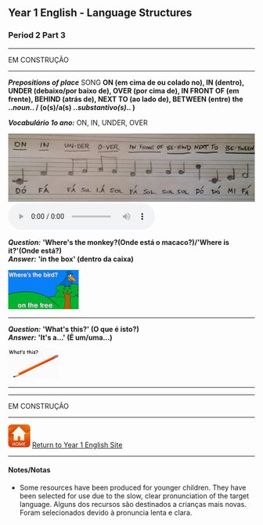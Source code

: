 ## Year 1 English - Language Structures
### Period 2 Part 3

***
EM CONSTRUÇÃO
***

***Prepositions of place***  SONG
**ON (em cima de ou colado no), IN (dentro), UNDER (debaixo/por baixo de), OVER (por cima de), IN FRONT OF (em frente), BEHIND (atrás de), NEXT TO (ao lado de), BETWEEN (entre) the ..*noun*.. / (o(s)/a(s) ..*substantivo(s)*.. )**  

***Vocabulário 1o ano:*** ON, IN, UNDER, OVER

![pp_y2](/images/pp_y2.jpg) <audio src="audio/y2_pp_song.mp3" controls preload></audio>  

***Question:*** **'Where's the monkey?(Onde está o macaco?)/'Where is it?'(Onde está?)**  
***Answer:*** **'in the box' (dentro da caixa)**

[![mlpp](/images/mlpp.png)](https://www.youtube.com/watch?v=8F0NYBBKczM)

***

***Question:*** **'What's this?' (O que é isto?)**  
***Answer:*** **'It's a...' (É um/uma...)**

[![dewt](/images/dewt.png)](https://www.youtube.com/watch?v=TARreOtrWUg)

***

***
EM CONSTRUÇÃO
***

[![home](/images/home.PNG)](https://tangerina-pt.github.io/English/Year1) [Return to Year 1 English Site](https://tangerina-pt.github.io/English/Year1)

***

#### Notes/Notas
* Some resources have been produced for younger children. They have been selected for use due to the slow, clear pronunciation of the target language. Alguns dos recursos são destinados a crianças mais novas. Foram selecionados devido à pronuncia lenta e clara.
